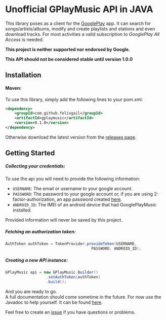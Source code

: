 # Unofficial GPlayMusic API in JAVA

This library poses as a client for the [GooglePlay](https://play.google.com/music/) app.
It can search for songs/artists/albums, modify and create playlists and stations and even
download tracks. For most activities a valid subscription to _GooglePlay All Access_ is needed.

**This project is neither supported nor endorsed by Google.**

**This API should not be considered stable until version 1.0.0**


Installation
---------------

#### Maven:
To use this library, simply add the following lines to your pom.xml:
```xml
<dependency>
    <groupId>com.github.felixgail</groupId>
    <artifactId>gplaymusic</artifactId>
    <version>0.1.0</version>
</dependency>
```

Otherwise download the latest version from the [releases page](https://github.com/FelixGail/gplaymusic/releases).

Getting Started
----------------
##### Collecting your credentials:
To use the api you will need to provide the following information:
- `USERNAME`: The email or username to your google account.
- `PASSWORD`: The password to your google account or, if you are using 2-factor-authorization,
an app password created [here](https://support.google.com/accounts/answer/185833).
- `ANDROID_ID`: The IMEI of an android device that had GooglePlayMusic installed.

Provided information will never be saved by this project.
##### Fetching an authorization token:
```java
AuthToken authToken = TokenProvider.provideToken(USERNAME,
                                      PASSWORD, ANDROID_ID);
```

##### Creating a new API instance:

```java
GPlayMusic api = new GPlayMusic.Builder()
                  .setAuthToken(authToken)
                  .build();
```

And you are ready to go. <br>
A full documentation should come sometime in the future.
For now use the Javadoc to help yourself. It can be found
[here](https://FelixGail.github.io/CircleCIArtifactProvider/index.html?vcs-type=github&user=FelixGail&project=gplaymusic&build=latest&token=ad2a969e7620106dc21efae732b4f3916744554e&branch=master&filter=successful&path=root/app/target/site/apidocs/index.html).

Feel free to create an [issue](https://github.com/FelixGail/gplaymusic/issues) if you have
questions or problems.
